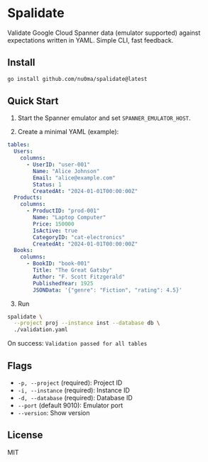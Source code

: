 # Spalidate

Validate Google Cloud Spanner data (emulator supported) against expectations written in YAML. Simple CLI, fast feedback.

## Install

```bash
go install github.com/nu0ma/spalidate@latest
```

## Quick Start

1) Start the Spanner emulator and set `SPANNER_EMULATOR_HOST`.

2) Create a minimal YAML (example):

```yaml
tables:
  Users:
    columns:
      - UserID: "user-001"
        Name: "Alice Johnson"
        Email: "alice@example.com"
        Status: 1
        CreatedAt: "2024-01-01T00:00:00Z"
  Products:
    columns:
      - ProductID: "prod-001"
        Name: "Laptop Computer"
        Price: 150000
        IsActive: true
        CategoryID: "cat-electronics"
        CreatedAt: "2024-01-01T00:00:00Z"
  Books:
    columns:
      - BookID: "book-001"
        Title: "The Great Gatsby"
        Author: "F. Scott Fitzgerald"
        PublishedYear: 1925
        JSONData: '{"genre": "Fiction", "rating": 4.5}'
```

3) Run

```bash
spalidate \
  --project proj --instance inst --database db \
  ./validation.yaml
```

On success: `Validation passed for all tables`

## Flags

- `-p, --project` (required): Project ID
- `-i, --instance` (required): Instance ID
- `-d, --database` (required): Database ID
- `--port` (default 9010): Emulator port
- `--version`: Show version


## License

MIT
